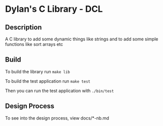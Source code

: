 # Dylan's C Library - DCL

## Description

A C library to add some dynamic things like strings and to add some simple functions like sort arrays etc

## Build

To build the library run `make lib`

To build the test application run `make test`

Then you can run the test application with `./bin/test`

## Design Process

To see into the design process, view docs/\*-nb.md
